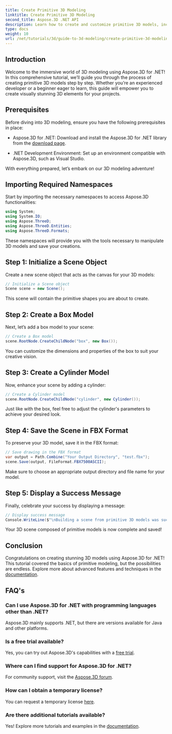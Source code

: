 ```yaml
---
title: Create Primitive 3D Modeling
linktitle: Create Primitive 3D Modeling
second_title: Aspose.3D .NET API
description: Learn how to create and customize primitive 3D models, including boxes and cylinders, and save them in FBX format effortlessly.
type: docs
weight: 10
url: /net/tutorials/3d/guide-to-3d-modeling/create-primitive-3d-modeling/
---
```

## Introduction

Welcome to the immersive world of 3D modeling using Aspose.3D for .NET! In this comprehensive tutorial, we’ll guide you through the process of creating primitive 3D models step by step. Whether you’re an experienced developer or a beginner eager to learn, this guide will empower you to create visually stunning 3D elements for your projects.

## Prerequisites

Before diving into 3D modeling, ensure you have the following prerequisites in place:

- Aspose.3D for .NET: Download and install the Aspose.3D for .NET library from the [download page](https://releases.aspose.com/3d/net/).
  
- .NET Development Environment: Set up an environment compatible with Aspose.3D, such as Visual Studio.

With everything prepared, let’s embark on our 3D modeling adventure!

## Importing Required Namespaces

Start by importing the necessary namespaces to access Aspose.3D functionalities:

```csharp
using System;
using System.IO;
using Aspose.ThreeD;
using Aspose.ThreeD.Entities;
using Aspose.ThreeD.Formats;
```

These namespaces will provide you with the tools necessary to manipulate 3D models and save your creations.

## Step 1: Initialize a Scene Object

Create a new scene object that acts as the canvas for your 3D models:

```csharp
// Initialize a Scene object
Scene scene = new Scene();
```

This scene will contain the primitive shapes you are about to create.

## Step 2: Create a Box Model

Next, let’s add a box model to your scene:

```csharp
// Create a Box model
scene.RootNode.CreateChildNode("box", new Box());
```

You can customize the dimensions and properties of the box to suit your creative vision.

## Step 3: Create a Cylinder Model

Now, enhance your scene by adding a cylinder:

```csharp
// Create a Cylinder model
scene.RootNode.CreateChildNode("cylinder", new Cylinder());
```

Just like with the box, feel free to adjust the cylinder's parameters to achieve your desired look.

## Step 4: Save the Scene in FBX Format

To preserve your 3D model, save it in the FBX format:

```csharp
// Save drawing in the FBX format
var output = Path.Combine("Your Output Directory", "test.fbx");
scene.Save(output, FileFormat.FBX7500ASCII);
```

Make sure to choose an appropriate output directory and file name for your model.

## Step 5: Display a Success Message

Finally, celebrate your success by displaying a message:

```csharp
// Display success message
Console.WriteLine($"\nBuilding a scene from primitive 3D models was successful.\nFile saved at {output}");
```

Your 3D scene composed of primitive models is now complete and saved!

## Conclusion

Congratulations on creating stunning 3D models using Aspose.3D for .NET! This tutorial covered the basics of primitive modeling, but the possibilities are endless. Explore more about advanced features and techniques in the [documentation](https://reference.aspose.com/3d/net/).

## FAQ's

### Can I use Aspose.3D for .NET with programming languages other than .NET?

Aspose.3D mainly supports .NET, but there are versions available for Java and other platforms.

### Is a free trial available?

Yes, you can try out Aspose.3D's capabilities with a [free trial](https://releases.aspose.com/).

### Where can I find support for Aspose.3D for .NET?

For community support, visit the [Aspose.3D forum](https://forum.aspose.com/c/3d/18).

### How can I obtain a temporary license?

You can request a temporary license [here](https://purchase.conholdate.com/temporary-license/).

### Are there additional tutorials available?

Yes! Explore more tutorials and examples in the [documentation](https://reference.aspose.com/3d/net/).

